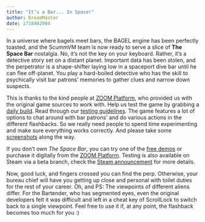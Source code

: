 ```yaml
---
title: "It’s a Bar... In Space!"
author: DreamMaster
date: 1718482984
---
```


In a universe where bagels meet bars, the BAGEL engine has been perfectly toasted, and the ScummVM team is now ready to serve a slice of **The Space Bar** nostalgia. No, it’s not the key on your keyboard. Rather, it’s a detective story set on a distant planet. Important data has been stolen, and the perpetrator is a shape-shifter laying low in a spaceport dive bar until he can flee off-planet. You play a hard-boiled detective who has the skill to psychically visit bar patrons’ memories to gather clues and narrow down suspects.

This is thanks to the kind people at [ZOOM Platform](https://www.zoom-platform.com/?affiliate=c049516c-9c4c-42d6-8649-92ed870e8b53), who provided us with the original game sources to work with. Help us test the game by grabbing a [daily build](https://scummvm.org/downloads/#daily). Read through our [testing guidelines](https://wiki.scummvm.org/index.php/Release_Testing#Testing_Guidelines). The game features a lot of options to chat around with bar patrons’ and do various actions in the different flashbacks. So we really need people to spend time experimenting and make sure everything works correctly. And please take some [screenshots](https://wiki.scummvm.org/index.php/Screenshots) along the way.

If you don’t own _The Space Bar_, you can try one of the [free demos](https://scummvm.org/demos/#other) or purchase it digitally from the [ZOOM Platform](https://www.zoom-platform.com/product/the-space-bar?affiliate=c049516c-9c4c-42d6-8649-92ed870e8b53). Testing is also available on Steam via a beta branch, check the [Steam announcement](https://store.steampowered.com/news/app/2253580/view/6850618508609768472) for more details.

Now, good luck, and fingers crossed you can find the perp. Otherwise, your bureau chief will have you getting up close and personal with toilet duties for the rest of your career. Oh, and PS: The viewpoints of different aliens differ. For the Bartender, who has segmented eyes, even the original developers felt it was difficult and left in a cheat key of ScrollLock to switch back to a single viewpoint. Feel free to use it if, at any point, the flashback becomes too much for you :)
